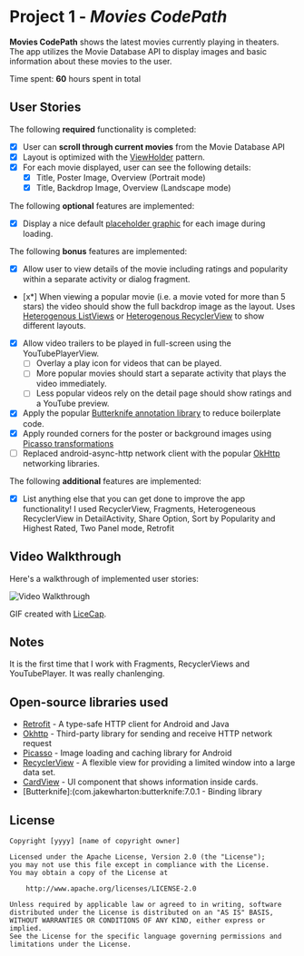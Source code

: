 # Project 1 - *Movies CodePath*

**Movies CodePath** shows the latest movies currently playing in theaters. The app utilizes the Movie Database API to display images and basic information about these movies to the user.

Time spent: **60** hours spent in total

## User Stories

The following **required** functionality is completed:

* [x] User can **scroll through current movies** from the Movie Database API
* [x] Layout is optimized with the [ViewHolder](http://guides.codepath.com/android/Using-an-ArrayAdapter-with-ListView#improving-performance-with-the-viewholder-pattern) pattern.
* [x] For each movie displayed, user can see the following details:
  * [x] Title, Poster Image, Overview (Portrait mode)
  * [x] Title, Backdrop Image, Overview (Landscape mode)

The following **optional** features are implemented:

* [x] Display a nice default [placeholder graphic](http://guides.codepath.com/android/Displaying-Images-with-the-Picasso-Library#configuring-picasso) for each image during loading.

The following **bonus** features are implemented:

* [x] Allow user to view details of the movie including ratings and popularity within a separate activity or dialog fragment.
* [x*] When viewing a popular movie (i.e. a movie voted for more than 5 stars) the video should show the full backdrop image as the layout.  Uses [Heterogenous ListViews](http://guides.codepath.com/android/Implementing-a-Heterogenous-ListView) or [Heterogenous RecyclerView](http://guides.codepath.com/android/Heterogenous-Layouts-inside-RecyclerView) to show different layouts.
* [x] Allow video trailers to be played in full-screen using the YouTubePlayerView.
    * [ ] Overlay a play icon for videos that can be played.
    * [ ] More popular movies should start a separate activity that plays the video immediately.
    * [ ] Less popular videos rely on the detail page should show ratings and a YouTube preview.
* [x] Apply the popular [Butterknife annotation library](http://guides.codepath.com/android/Reducing-View-Boilerplate-with-Butterknife) to reduce boilerplate code.
* [x] Apply rounded corners for the poster or background images using [Picasso transformations](https://guides.codepath.com/android/Displaying-Images-with-the-Picasso-Library#other-transformations)
* [ ] Replaced android-async-http network client with the popular [OkHttp](http://guides.codepath.com/android/Using-OkHttp) networking libraries.

The following **additional** features are implemented:

* [x] List anything else that you can get done to improve the app functionality!
I used 
RecyclerView, 
Fragments, 
Heterogeneous RecyclerView in DetailActivity, 
Share Option, 
Sort by Popularity and Highest Rated,
Two Panel mode,
Retrofit




## Video Walkthrough

Here's a walkthrough of implemented user stories:

<img src='http://i.imgur.com/cMa3Z.gif' title='Video Walkthrough' width='' alt='Video Walkthrough' />

GIF created with [LiceCap](http://www.cockos.com/licecap/).

## Notes
It is the first time that I work with Fragments, RecyclerViews and YouTubePlayer. It was really chanlenging.

## Open-source libraries used

- [Retrofit](com.squareup.retrofit:retrofit:1.9.0) - A type-safe HTTP client for Android and Java
- [Okhttp](com.squareup.okhttp.:okhttp:2.4.0) - Third-party library for sending and receive HTTP network request
- [Picasso](com.squareup.picasso:picasso:2.5.2) - Image loading and caching library for Android
- [RecyclerView](com.android.support:recyclerview-v7:26.+) - A flexible view for providing a limited window into a large data set.
- [CardView](com.android.support:cardview-v7:26.+) - UI component that shows information inside cards.
- [Butterknife]:(com.jakewharton:butterknife:7.0.1 - Binding library




## License

    Copyright [yyyy] [name of copyright owner]

    Licensed under the Apache License, Version 2.0 (the "License");
    you may not use this file except in compliance with the License.
    You may obtain a copy of the License at

        http://www.apache.org/licenses/LICENSE-2.0

    Unless required by applicable law or agreed to in writing, software
    distributed under the License is distributed on an "AS IS" BASIS,
    WITHOUT WARRANTIES OR CONDITIONS OF ANY KIND, either express or implied.
    See the License for the specific language governing permissions and
    limitations under the License.
